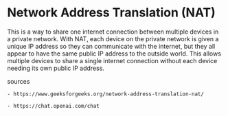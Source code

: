 # Network Address Translation (NAT)

This is a way to share one internet connection between multiple devices in a private network.  With NAT, each device on the private network is given a unique IP address so they can communicate with the internet, but they all appear to have the same public IP address to the outside world. This allows multiple devices to share a single internet connection without each device needing its own public IP address.

sources

    - https://www.geeksforgeeks.org/network-address-translation-nat/

    - https://chat.openai.com/chat
